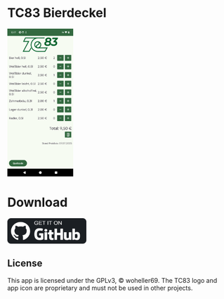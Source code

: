 # TC83 Bierdeckel


<img src="screenshot.png" width="150"/> 

# Download
<a href='https://github.com/woheller69/tc83bierdeckel/releases/download/V1.0/TC83_Bierdeckel.apk'><img alt='Get it on GitHub' src='https://github.com/woheller69/tc83bierdeckel/raw/refs/heads/master/get_it_on_github.png' style="width: 180px; height: 58px;" /></a>

## License

This app is licensed under the GPLv3, © woheller69.
The TC83 logo and app icon are proprietary and must not be used in other projects.
